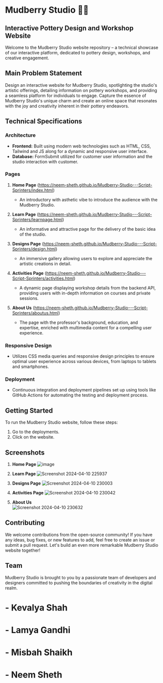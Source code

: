 
# Mudberry Studio 🏺✨

## Interactive Pottery Design and Workshop Website

Welcome to the Mudberry Studio website repository – a technical showcase of our interactive platform, dedicated to pottery design, workshops, and creative engagement.

## Main Problem Statement

Design an interactive website for Mudberry Studio, spotlighting the studio's artistic offerings, detailing information on pottery workshops, and providing a seamless platform for individuals to engage. Capture the essence of Mudberry Studio's unique charm and create an online space that resonates with the joy and creativity inherent in their pottery endeavors.

## Technical Specifications

### Architecture

- **Frontend:** Built using modern web technologies such as HTML, CSS, Tailwind and JS along for a dynamic and responsive user interface.
- **Database:** FormSubmit utilized for customer user information and the studio interaction with customer.

### Pages
1. **Home Page** (https://neem-sheth.github.io/Mudberry-Studio---Script-Sprinters/index.html)
   - An introductory with asthetic vibe to introduce the audience with the Mudberry Studio.
     
2. **Learn Page** (https://neem-sheth.github.io/Mudberry-Studio---Script-Sprinters/learnpage.html)
   - An informative and attractive page for the delivery of the basic idea of the studio.

3. **Designs Page** (https://neem-sheth.github.io/Mudberry-Studio---Script-Sprinters/design.html)
   - An immersive gallery allowing users to explore and appreciate the artistic creations in detail.

4. **Activities Page** (https://neem-sheth.github.io/Mudberry-Studio---Script-Sprinters/activities.html)
   - A dynamic page displaying workshop details from the backend API, providing users with in-depth information on courses and private sessions.

5. **About Us** (https://neem-sheth.github.io/Mudberry-Studio---Script-Sprinters/aboutus.html)
   - The page with the professor's background, education, and expertise, enriched with multimedia content for a compelling user experience.     


### Responsive Design

- Utilizes CSS media queries and responsive design principles to ensure optimal user experience across various devices, from laptops to tablets and smartphones.

### Deployment

- Continuous integration and deployment pipelines set up using tools like GitHub Actions for automating the testing and deployment process.

## Getting Started

To run the Mudberry Studio website, follow these steps:

1. Go to the deployments.
2. Click on the website.


## Screenshots
1. **Home Page**
   ![image](https://github.com/user-attachments/assets/044a1179-d73e-4b4c-a93f-a92b92af7679)

2. **Learn Page**
   ![Screenshot 2024-04-10 225937](https://github.com/Neem-Sheth/Mudberry-Studio---Script-Sprinters/assets/73958669/0b808a41-8c13-4649-9165-876d469416bc)


3. **Designs Page**
   ![Screenshot 2024-04-10 230003](https://github.com/Neem-Sheth/Mudberry-Studio---Script-Sprinters/assets/73958669/90f1653a-0c96-4316-8c4d-05027b072ae6)
   

4. **Activities Page**
   ![Screenshot 2024-04-10 230042](https://github.com/Neem-Sheth/Mudberry-Studio---Script-Sprinters/assets/73958669/c6b44d40-bb6e-4943-b707-da2518771d98)
   

5. **About Us**  
   ![Screenshot 2024-04-10 230632](https://github.com/Neem-Sheth/Mudberry-Studio---Script-Sprinters/assets/73958669/9192e06a-c9f0-4b93-86a3-be081de1e0a3)

   

## Contributing

We welcome contributions from the open-source community! If you have any ideas, bug fixes, or new features to add, feel free to create an issue or submit a pull request. Let's build an even more remarkable Mudberry Studio website together!

## Team

Mudberry Studio is brought to you by a passionate team of developers and designers committed to pushing the boundaries of creativity in the digital realm.

# - Kevalya Shah
# - Lamya Gandhi
# - Misbah Shaikh
# - Neem Sheth
